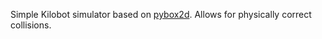 Simple Kilobot simulator based on [pybox2d](https://github.com/pybox2d/pybox2d).
Allows for physically correct collisions.